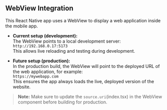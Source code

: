## WebView Integration

This React Native app uses a WebView to display a web application inside the mobile app.

- **Current setup (development):**  
  The WebView points to a local development server:  
  `http://192.168.0.17:5173`  
  This allows live reloading and testing during development.

- **Future setup (production):**  
  In the production build, the WebView will point to the deployed URL of the web application, for example:  
  `https://mywebapp.com`  
  This ensures the app always loads the live, deployed version of the website.

> **Note:** Make sure to update the `source.uri`(index.tsx) in the WebView component before building for production.
